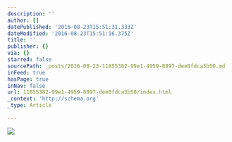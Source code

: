 ```yaml
---
description: ''
author: []
datePublished: '2016-08-23T15:51:31.333Z'
dateModified: '2016-08-23T15:51:16.375Z'
title: ''
publisher: {}
via: {}
starred: false
sourcePath: _posts/2016-08-23-11855382-99e1-4959-8897-dee8fdca3b50.md
inFeed: true
hasPage: true
inNav: false
url: 11855382-99e1-4959-8897-dee8fdca3b50/index.html
_context: 'http://schema.org'
_type: Article

---
```

![](https://the-grid-user-content.s3-us-west-2.amazonaws.com/8ff05477-ac82-47ef-a55e-fa36e13d654c.png)